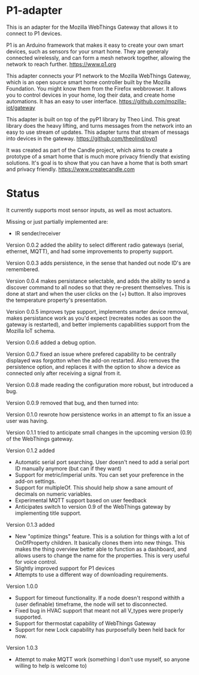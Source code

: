 # P1-adapter

This is an adapter for the Mozilla WebThings Gateway that allows it to connect to P1 devices.

P1 is an Arduino framework that makes it easy to create your own smart devices, such as sensors for your smart home. They are generaly connected wirelessly, and can form a mesh network together, allowing the network to reach further.
https://www.p1.org

This adapter connects your P1 network to the Mozilla WebThings Gateway, which is an open source smart home controller built by the Mozilla Foundation. You might know them from the Firefox webbrowser. It allows you to control devices in your home, log their data, and create home automations. It has an easy to user interface.
https://github.com/mozilla-iot/gateway

This adapter is built on top of the pyP1 library by Theo Lind. This great library does the heavy lifting, and turns messages from the network into an easy to use stream of updates. This adapter turns that stream of messags into devices in the gateway.
https://github.com/theolind/pyp1

It was created as part of the Candle project, which aims to create a prototype of a smart home that is much more privacy friendly that existing solutions. It's goal is to show that you can have a home that is both smart and privacy friendly.
https://www.createcandle.com



# Status
It currently supports most sensor inputs, as well as most actuators.

Missing or just partially implemented are:
- IR sender/receiver


Version 0.0.2 added the ability to select different radio gateways (serial, ethernet, MQTT), and had some improvements to property support.

Version 0.0.3 adds persistence, in the sense that handed out node ID's are remembered.

Version 0.0.4 makes persistance selectable, and adds the ability to send a discover command to all nodes so that they re-present themselves. This is done at start and when the user clicks on the (+) button. It also improves the temperature property's presentation.

Version 0.0.5 improves type support, implements smarter device removal, makes persistance work as you'd expect (recreates nodes as soon the gateway is restarted), and better implements capabilities support from the Mozilla IoT schema.

Version 0.0.6 added a debug option.

Version 0.0.7 fixed an issue where prefered capability to be centrally displayed was forgotton when the add-on restarted. Also removes the persistence option, and replaces it with the option to show a device as connected only after receiving a signal from it.

Version 0.0.8 made reading the configuration more robust, but introduced a bug.

Version 0.0.9 removed that bug, and then turned into:

Version 0.1.0 rewrote how persistence works in an attempt to fix an issue a user was having.

Version 0.1.1 tried to anticipate small changes in the upcoming version (0.9) of the WebThings gateway.

Version 0.1.2 added 
- Automatic serial port searching. User doesn't need to add a serial port ID manually anymore (but can if they want)
- Support for metric/imperial units. You can set your preference in the add-on settings.
- Support for multipleOf. This should help show a sane amount of decimals on numeric variables.
- Experimental MQTT support based on user feedback
- Anticipates switch to version 0.9 of the WebThings gateway by implementing title support.

Version 0.1.3 added
- New "optimize things" feature. This is a solution for things with a lot of OnOfProperty children. It basically clones them into new things. This makes the thing overview better able to function as a dashboard, and allows users to change the name for the properties. This is very useful for voice control.
- Slightly improved support for P1 devices
- Attempts to use a different way of downloading requirements.

Version 1.0.0
- Support for timeout functionality. If a node doesn't respond withith a (user definable) timeframe, the node will set to disconnected.
- Fixed bug in HVAC support that meant not all V_types were properly supported.
- Support for thermostat capability of WebThings Gateway
-  Support for new Lock capability has purposefully been held back for now.


Version 1.0.3
- Attempt to make MQTT work (something I don't use myself, so anyone willing to help is welcome to)
